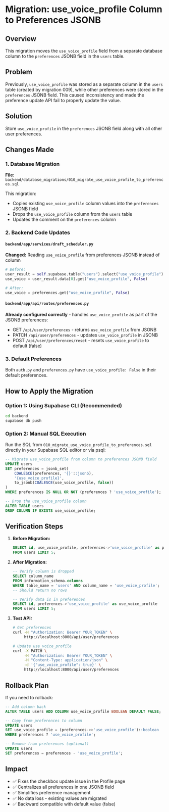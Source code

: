 # Migration: use_voice_profile Column to Preferences JSONB

## Overview
This migration moves the `use_voice_profile` field from a separate database column to the `preferences` JSONB field in the `users` table.

## Problem
Previously, `use_voice_profile` was stored as a separate column in the `users` table (created by migration 009), while other preferences were stored in the `preferences` JSONB field. This caused inconsistency and made the preference update API fail to properly update the value.

## Solution
Store `use_voice_profile` in the `preferences` JSONB field along with all other user preferences.

## Changes Made

### 1. Database Migration
**File:** `backend/database_migrations/010_migrate_use_voice_profile_to_preferences.sql`

This migration:
- Copies existing `use_voice_profile` column values into the `preferences` JSONB field
- Drops the `use_voice_profile` column from the `users` table
- Updates the comment on the `preferences` column

### 2. Backend Code Updates

#### `backend/app/services/draft_scheduler.py`
**Changed:** Reading `use_voice_profile` from preferences JSONB instead of column
```python
# Before:
user_result = self.supabase.table("users").select("use_voice_profile").eq("id", user_id).execute()
use_voice = user_result.data[0].get("use_voice_profile", False)

# After:
use_voice = preferences.get("use_voice_profile", False)
```

#### `backend/app/api/routes/preferences.py`
**Already configured correctly** - handles `use_voice_profile` as part of the JSONB preferences:
- GET `/api/user/preferences` - returns `use_voice_profile` from JSONB
- PATCH `/api/user/preferences` - updates `use_voice_profile` in JSONB
- POST `/api/user/preferences/reset` - resets `use_voice_profile` to default (false)

### 3. Default Preferences
Both `auth.py` and `preferences.py` have `use_voice_profile: False` in their default preferences.

## How to Apply the Migration

### Option 1: Using Supabase CLI (Recommended)
```bash
cd backend
supabase db push
```

### Option 2: Manual SQL Execution
Run the SQL from `010_migrate_use_voice_profile_to_preferences.sql` directly in your Supabase SQL editor or via psql:

```sql
-- Migrate use_voice_profile from column to preferences JSONB field
UPDATE users 
SET preferences = jsonb_set(
    COALESCE(preferences, '{}'::jsonb),
    '{use_voice_profile}',
    to_jsonb(COALESCE(use_voice_profile, false))
)
WHERE preferences IS NULL OR NOT (preferences ? 'use_voice_profile');

-- Drop the use_voice_profile column
ALTER TABLE users 
DROP COLUMN IF EXISTS use_voice_profile;
```

## Verification Steps

1. **Before Migration:**
   ```sql
   SELECT id, use_voice_profile, preferences->'use_voice_profile' as pref_use_voice 
   FROM users LIMIT 5;
   ```

2. **After Migration:**
   ```sql
   -- Verify column is dropped
   SELECT column_name 
   FROM information_schema.columns 
   WHERE table_name = 'users' AND column_name = 'use_voice_profile';
   -- Should return no rows
   
   -- Verify data is in preferences
   SELECT id, preferences->'use_voice_profile' as use_voice_profile 
   FROM users LIMIT 5;
   ```

3. **Test API:**
   ```bash
   # Get preferences
   curl -H "Authorization: Bearer YOUR_TOKEN" \
        http://localhost:8000/api/user/preferences
   
   # Update use_voice_profile
   curl -X PATCH \
        -H "Authorization: Bearer YOUR_TOKEN" \
        -H "Content-Type: application/json" \
        -d '{"use_voice_profile": true}' \
        http://localhost:8000/api/user/preferences
   ```

## Rollback Plan
If you need to rollback:

```sql
-- Add column back
ALTER TABLE users ADD COLUMN use_voice_profile BOOLEAN DEFAULT FALSE;

-- Copy from preferences to column
UPDATE users 
SET use_voice_profile = (preferences->>'use_voice_profile')::boolean
WHERE preferences ? 'use_voice_profile';

-- Remove from preferences (optional)
UPDATE users 
SET preferences = preferences - 'use_voice_profile';
```

## Impact
- ✅ Fixes the checkbox update issue in the Profile page
- ✅ Centralizes all preferences in one JSONB field
- ✅ Simplifies preference management
- ✅ No data loss - existing values are migrated
- ✅ Backward compatible with default value (false)
